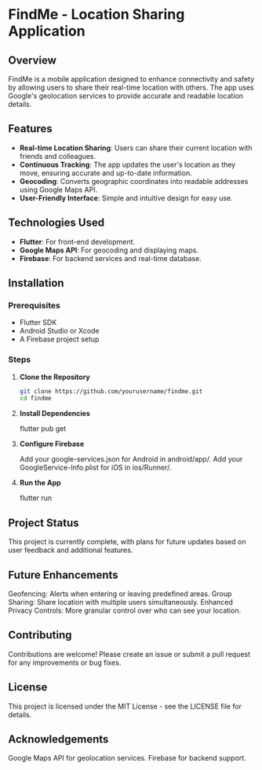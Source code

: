 # FindMe - Location Sharing Application

## Overview

FindMe is a mobile application designed to enhance connectivity and safety by allowing users to share their real-time location with others. The app uses Google's geolocation services to provide accurate and readable location details.

## Features

- **Real-time Location Sharing**: Users can share their current location with friends and colleagues.
- **Continuous Tracking**: The app updates the user's location as they move, ensuring accurate and up-to-date information.
- **Geocoding**: Converts geographic coordinates into readable addresses using Google Maps API.
- **User-Friendly Interface**: Simple and intuitive design for easy use.

## Technologies Used

- **Flutter**: For front-end development.
- **Google Maps API**: For geocoding and displaying maps.
- **Firebase**: For backend services and real-time database.

## Installation

### Prerequisites

- Flutter SDK
- Android Studio or Xcode
- A Firebase project setup

### Steps

1.  **Clone the Repository**

    ```sh
    git clone https://github.com/yourusername/findme.git
    cd findme
    ```

2.  **Install Dependencies**

    flutter pub get

3.  **Configure Firebase**

    Add your google-services.json for Android in android/app/.
    Add your GoogleService-Info.plist for iOS in ios/Runner/.

4.  **Run the App**

    flutter run

## Project Status

This project is currently complete, with plans for future updates based on user feedback and additional features.

## Future Enhancements

Geofencing: Alerts when entering or leaving predefined areas.
Group Sharing: Share location with multiple users simultaneously.
Enhanced Privacy Controls: More granular control over who can see your location.

## Contributing

Contributions are welcome! Please create an issue or submit a pull request for any improvements or bug fixes.

## License

This project is licensed under the MIT License - see the LICENSE file for details.

## Acknowledgements

Google Maps API for geolocation services.
Firebase for backend support.
